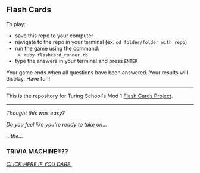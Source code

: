 ##  Flash Cards

To play:
- save this repo to your computer
- navigate to the repo in your terminal (ex. `cd folder/folder_with_repo`)
- run the game using the command:
  - `ruby flashcard_runner.rb`
- type the answers in your terminal and press `ENTER`

Your game ends when all questions have been answered.
Your results will display.
Have fun!
______________
This is the repository for Turing School's Mod 1 [Flash Cards Project](http://backend.turing.io/module1/projects/flashcards).
______________
*Thought this was easy?*

*Do you feel like you're ready to take on...*

*...the...* 

### **TRIVIA MACHINE®**??

*[CLICK HERE IF YOU DARE.](https://github.com/brennacodes/trivia_machine/blob/main/README.md)*
